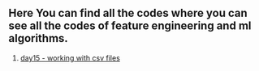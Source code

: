 ## Here You can find all the codes where you can see all the codes of feature engineering and ml algorithms.

1. [day15 - working with csv files](/guides/content/editing-an-existing-page)

